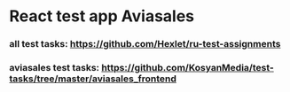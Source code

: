 # React test app Aviasales

### all test tasks: https://github.com/Hexlet/ru-test-assignments
### aviasales test tasks: https://github.com/KosyanMedia/test-tasks/tree/master/aviasales_frontend
